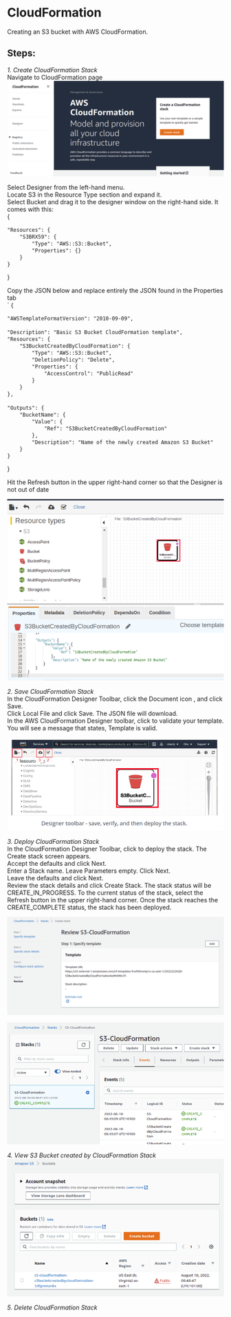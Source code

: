 # CloudFormation
Creating an S3 bucket with AWS CloudFormation.

## Steps:
*1. Create CloudFormation Stack*  
Navigate to CloudFormation page
![form1](form1.png?raw=true "form1")

Select Designer from the left-hand menu.  
Locate S3 in the Resource Type section and expand it.  
Select Bucket and drag it to the designer window on the right-hand side. It comes with this:    
{  
    
    "Resources": {  
        "S3BRX59": {  
            "Type": "AWS::S3::Bucket",  
            "Properties": {}  
        }  
    }  
}

Copy the JSON below and replace entirely the JSON found in the Properties tab  
`
{

    "AWSTemplateFormatVersion": "2010-09-09",  

    "Description": "Basic S3 Bucket CloudFormation template",
    "Resources": {
        "S3BucketCreatedByCloudFormation": {
            "Type": "AWS::S3::Bucket",
            "DeletionPolicy": "Delete",
            "Properties": {
                "AccessControl": "PublicRead"
            }
        }
    },

    "Outputs": {
        "BucketName": {
            "Value": {
                "Ref": "S3BucketCreatedByCloudFormation"
            },
            "Description": "Name of the newly created Amazon S3 Bucket"
        }
    }
}

Hit the Refresh button in the upper right-hand corner so that the Designer is not out of date  

![form2](form2.png?raw=true "form2")

*2. Save CloudFormation Stack*  
In the CloudFormation Designer Toolbar, click the Document icon , and click Save.  
Click Local File and click Save. The JSON file will download.  
In the AWS CloudFormation Designer toolbar, click to validate your template. You will see a message that states, Template is valid.  

![form3](form3.png?raw=true "form3")

*3. Deploy CloudFormation Stack*  
In the CloudFormation Designer Toolbar, click to deploy the stack. The Create stack screen appears.  
Accept the defaults and click Next.  
Enter a Stack name. Leave Parameters empty. Click Next.  
Leave the defaults and click Next.  
Review the stack details and click Create Stack. The stack status will be CREATE_IN_PROGRESS. To the current status of the stack, select the Refresh button in the upper right-hand corner. Once the stack reaches the CREATE_COMPLETE status, the stack has been deployed.  

![form4](form4.png?raw=true "form4")

![form5](form5.png?raw=true "form5")

*4. View S3 Bucket created by CloudFormation Stack*  
![form6](form6.png?raw=true "form6")

*5. Delete CloudFormation Stack*

